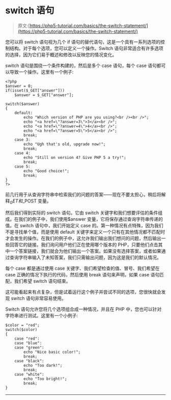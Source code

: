 # switch 语句

> 原文:[https://php5-tutorial.com/basics/the-switch-statement/](https://php5-tutorial.com/basics/the-switch-statement/)

您可以将 switch 语句视为几个 if 语句的替代语句，这是一个具有一系列选项的控制结构。对于每个选项，您可以定义一个操作。Switch 语句非常适合有许多选项的选择，因为它们易于概述和修改以反映您的情况变化。

switch 语句是围绕一个条件构建的，然后是多个 case 语句，每个 case 语句都可以导致一个操作。这里有一个例子:

```
<?php
$answer = 0;
if(isset($_GET["answer"]))
    $answer = $_GET["answer"];

switch($answer)
{
    default:
        echo "Which version of PHP are you using?<br /><br />";
        echo "<a href=\"?answer=3\">3</a><br />";
        echo "<a href=\"?answer=4\">4</a><br />";
        echo "<a href=\"?answer=5\">5</a><br />";
        break;
    case 3:
        echo "Ugh that's old, upgrade now!";
        break;
    case 4:
        echo "Still on version 4? Give PHP 5 a try!";
        break;
    case 5:
        echo "Good choice!";
        break;
}
?>
```

前几行用于从查询字符串中检索我们的问题的答案——现在不要太担心，稍后将解释$_GET 和$_POST 变量。

然后我们得到实际的 switch 语句。它由 switch 关键字和我们想要评估的条件组成。在我们的例子中，我们使用$answer 变量，它将保存通过查询字符串传递的值。在 switch 语句中，我们开始定义 case 的。第一种情况有点特殊，因为我们不是寻找单个值，而是使用 default 关键字来定义一个只有在其他情况都不匹配时才会发生的操作。在我们的例子中，这允许我们输出我们想问的问题，然后输出一些回答它的链接。我们询问用户他们正在使用哪个版本的 PHP，只要他们点击其中一个答案链接，我们就会为他们输出一个答案。如果没有选择答案，或者如果通过查询字符串输入了未知答案，我们只需输出问题，因为这是我们的默认情况。

每个 case 都是通过使用 case 关键字、我们希望检查的值、冒号、我们希望在 case 正确的情况下执行的代码，然后使用 break 语句来声明，如果 case 语句匹配，我们希望 switch 语句结束。

<input type="hidden" name="IL_IN_ARTICLE">

这可能看起来有点复杂，但是试着运行这个例子并尝试不同的选项，您很快就会发现 switch 语句非常容易使用。

Switch 语句允许您将几个选项组合成一种情况，并且在 PHP 中，您也可以针对字符串进行测试。这里有一个小例子:

```
$color = "red";
switch($color)
{
    case "red":
    case "blue":
    case "green":
        echo "Nice basic color!";
        break;
    case "black":
        echo "Too dark!";
        break;
    case "white":
        echo "Too bright!";
        break;
} 
```

* * *